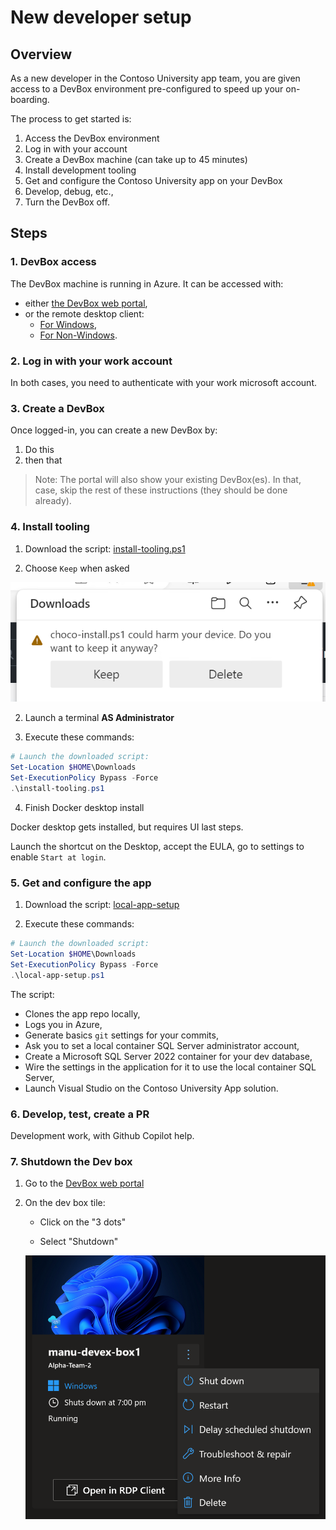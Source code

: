 # New developer setup

## Overview

As a new developer in the Contoso University app team, you are given access to a DevBox environment pre-configured to speed up your on-boarding.

The process to get started is:

1. Access the DevBox environment
2. Log in with your account
3. Create a DevBox machine (can take up to 45 minutes)
4. Install development tooling
5. Get and configure the Contoso University app on your DevBox
6. Develop, debug, etc.,
7. Turn the DevBox off.

## Steps

### 1. DevBox access

The DevBox machine is running in Azure. It can be accessed with:

- either [the DevBox web portal](https://devportal.microsoft.com/),
- or the remote desktop client:
  - [For Windows](https://learn.microsoft.com/en-us/azure/dev-box/tutorial-connect-to-dev-box-with-remote-desktop-app?tabs=windows#tabpanel_1_windows),
  - [For Non-Windows](https://learn.microsoft.com/en-us/azure/dev-box/tutorial-connect-to-dev-box-with-remote-desktop-app?tabs=windows#tabpanel_1_non-Windows).

### 2. Log in with your work account

In both cases, you need to authenticate with your work microsoft account.

### 3. Create a DevBox

Once logged-in, you can create a new DevBox by:

1. Do this
2. then that

> Note: The portal will also show your existing DevBox(es). In that, case, skip the rest of these instructions (they should be done already).

### 4. Install tooling

1. Download the script: [install-tooling.ps1](https://github.com/embergershared/dev-ex-app/blob/main/get-started/install-tooling.ps1)

2. Choose `Keep` when asked

![Keep install script](../assets/keep-choco-script.png)

2. Launch a terminal **AS Administrator**

3. Execute these commands:

```powershell
# Launch the downloaded script:
Set-Location $HOME\Downloads
Set-ExecutionPolicy Bypass -Force
.\install-tooling.ps1
```

4. Finish Docker desktop install

Docker desktop gets installed, but requires UI last steps.

Launch the shortcut on the Desktop, accept the EULA, go to settings to enable `Start at login`.

### 5. Get and configure the app

1. Download the script: [local-app-setup](https://github.com/embergershared/dev-ex-app/blob/main/get-started/local-app-setup.ps1)

2. Execute these commands:

```powershell
# Launch the downloaded script:
Set-Location $HOME\Downloads
Set-ExecutionPolicy Bypass -Force
.\local-app-setup.ps1
```

The script:

- Clones the app repo locally,
- Logs you in Azure,
- Generate basics `git` settings for your commits,
- Ask you to set a local container SQL Server administrator account,
- Create a Microsoft SQL Server 2022 container for your dev database,
- Wire the settings in the application for it to use the local container SQL Server,
- Launch Visual Studio on the Contoso University App solution.

### 6. Develop, test, create a PR

Development work, with Github Copilot help.

### 7. Shutdown the Dev box

1. Go to the [DevBox web portal](https://devportal.microsoft.com/)

2. On the dev box tile:

   - Click on the "3 dots"

   - Select "Shutdown"

   ![shutdown](../assets/shut-down-devbox.png)
